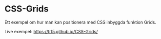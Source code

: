 # CSS-Grids
Ett exempel om hur man kan positionera med CSS inbyggda funktion Grids.

Live exempel: https://ti15.github.io/CSS-Grids/
